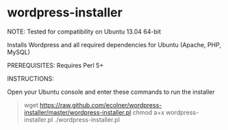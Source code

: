wordpress-installer
===================

NOTE: Tested for compatibility on Ubuntu 13.04 64-bit

Installs Wordpress and all required dependencies for Ubuntu (Apache, PHP, MySQL)

PREREQUISITES: Requires Perl 5+

INSTRUCTIONS:

Open your Ubuntu console and enter these commands to run the installer

> wget https://raw.github.com/ecolner/wordpress-installer/master/wordpress-installer.pl
> chmod a+x wordpress-installer.pl
> ./wordpress-installer.pl
